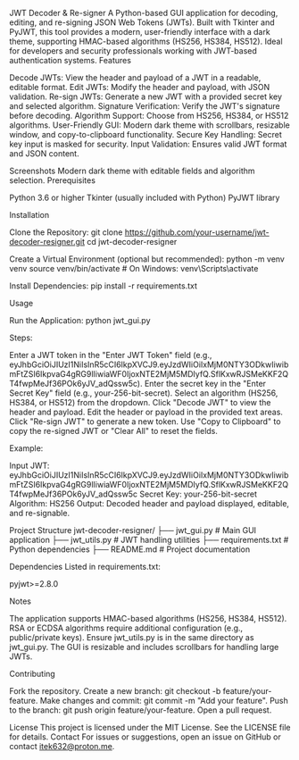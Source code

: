 JWT Decoder & Re-signer
A Python-based GUI application for decoding, editing, and re-signing JSON Web Tokens (JWTs). Built with Tkinter and PyJWT, this tool provides a modern, user-friendly interface with a dark theme, supporting HMAC-based algorithms (HS256, HS384, HS512). Ideal for developers and security professionals working with JWT-based authentication systems.
Features

Decode JWTs: View the header and payload of a JWT in a readable, editable format.
Edit JWTs: Modify the header and payload, with JSON validation.
Re-sign JWTs: Generate a new JWT with a provided secret key and selected algorithm.
Signature Verification: Verify the JWT's signature before decoding.
Algorithm Support: Choose from HS256, HS384, or HS512 algorithms.
User-Friendly GUI: Modern dark theme with scrollbars, resizable window, and copy-to-clipboard functionality.
Secure Key Handling: Secret key input is masked for security.
Input Validation: Ensures valid JWT format and JSON content.

Screenshots
Modern dark theme with editable fields and algorithm selection.
Prerequisites

Python 3.6 or higher
Tkinter (usually included with Python)
PyJWT library

Installation

Clone the Repository:
git clone https://github.com/your-username/jwt-decoder-resigner.git
cd jwt-decoder-resigner


Create a Virtual Environment (optional but recommended):
python -m venv venv
source venv/bin/activate  # On Windows: venv\Scripts\activate


Install Dependencies:
pip install -r requirements.txt



Usage

Run the Application:
python jwt_gui.py


Steps:

Enter a JWT token in the "Enter JWT Token" field (e.g., eyJhbGciOiJIUzI1NiIsInR5cCI6IkpXVCJ9.eyJzdWIiOiIxMjM0NTY3ODkwIiwibmFtZSI6IkpvaG4gRG9lIiwiaWF0IjoxNTE2MjM5MDIyfQ.SflKxwRJSMeKKF2QT4fwpMeJf36POk6yJV_adQssw5c).
Enter the secret key in the "Enter Secret Key" field (e.g., your-256-bit-secret).
Select an algorithm (HS256, HS384, or HS512) from the dropdown.
Click "Decode JWT" to view the header and payload.
Edit the header or payload in the provided text areas.
Click "Re-sign JWT" to generate a new token.
Use "Copy to Clipboard" to copy the re-signed JWT or "Clear All" to reset the fields.


Example:

Input JWT: eyJhbGciOiJIUzI1NiIsInR5cCI6IkpXVCJ9.eyJzdWIiOiIxMjM0NTY3ODkwIiwibmFtZSI6IkpvaG4gRG9lIiwiaWF0IjoxNTE2MjM5MDIyfQ.SflKxwRJSMeKKF2QT4fwpMeJf36POk6yJV_adQssw5c
Secret Key: your-256-bit-secret
Algorithm: HS256
Output: Decoded header and payload displayed, editable, and re-signable.



Project Structure
jwt-decoder-resigner/
├── jwt_gui.py          # Main GUI application
├── jwt_utils.py        # JWT handling utilities
├── requirements.txt    # Python dependencies
├── README.md           # Project documentation

Dependencies
Listed in requirements.txt:

pyjwt>=2.8.0

Notes

The application supports HMAC-based algorithms (HS256, HS384, HS512). RSA or ECDSA algorithms require additional configuration (e.g., public/private keys).
Ensure jwt_utils.py is in the same directory as jwt_gui.py.
The GUI is resizable and includes scrollbars for handling large JWTs.

Contributing

Fork the repository.
Create a new branch: git checkout -b feature/your-feature.
Make changes and commit: git commit -m "Add your feature".
Push to the branch: git push origin feature/your-feature.
Open a pull request.

License
This project is licensed under the MIT License. See the LICENSE file for details.
Contact
For issues or suggestions, open an issue on GitHub or contact itek632@proton.me.
